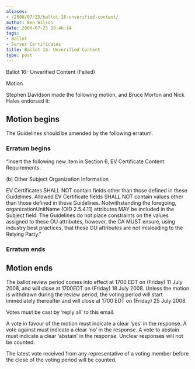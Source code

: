 ```yaml
---
aliases:
- /2008/07/25/ballot-16-unverified-content/
author: Ben Wilson
date: 2008-07-25 18:46:14
tags:
- Ballot
- Server Certificates
title: Ballot 16- Unverified Content
type: post
---
```


Ballot 16- Unverified Content (Failed)

Motion

Stephen Davidson made the following motion, and Bruce Morton and Nick Hales endorsed it:

## Motion begins

The Guidelines should be amended by the following erratum.

### Erratum begins

“Insert the following new item in Section 6, EV Certificate Content Requirements.

(b) Other Subject Organization Information

EV Certificates SHALL NOT contain fields other than those defined in these Guidelines. Allowed EV Certificate fields SHALL NOT contain values other than those defined in these Guidelines. Notwithstanding the foregoing, organizationUnitName (OID 2.5.4.11) attributes MAY be included in the Subject field. The Guidelines do not place constraints on the values assigned to these OU attributes, however, the CA MUST ensure, using industry best practices, that these OU attributes are not misleading to the Relying Party.”

### Erratum ends

## Motion ends

The ballot review period comes into effect at 1700 EDT on (Friday) 11 July 2008, and will close at 1700EDT on (Friday) 18 July 2008. Unless the motion is withdrawn during the review period, the voting period will start immediately thereafter and will close at 1700 EDT on (Friday) 25 July 2008.

Votes must be cast by ‘reply all’ to this email.

A vote in favour of the motion must indicate a clear ‘yes’ in the response. A vote against must indicate a clear ‘no’ in the response. A vote to abstain must indicate a clear ‘abstain’ in the response. Unclear responses will not be counted.

The latest vote received from any representative of a voting member before the close of the voting period will be counted.